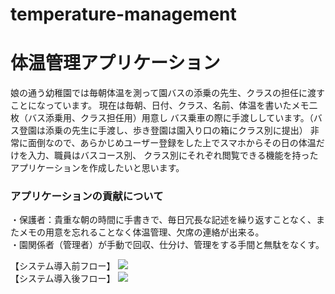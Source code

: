 # temperature-management
# 体温管理アプリケーション

娘の通う幼稚園では毎朝体温を測って園バスの添乗の先生、クラスの担任に渡すことになっています。
現在は毎朝、日付、クラス、名前、体温を書いたメモ二枚（バス添乗用、クラス担任用）用意し
バス乗車の際に手渡ししています。（バス登園は添乗の先生に手渡し、歩き登園は園入り口の箱にクラス別に提出）
非常に面倒なので、あらかじめユーザー登録をした上でスマホからその日の体温だけを入力、職員はバスコース別、
クラス別にそれぞれ閲覧できる機能を持ったアプリケーションを作成したいと思います。

### アプリケーションの貢献について
・保護者：貴重な朝の時間に手書きで、毎日冗長な記述を繰り返すことなく、またメモの用意を忘れることなく体温管理、欠席の連絡が出来る。  
・園関係者（管理者）が手動で回収、仕分け、管理をする手間と無駄をなくす。  

【システム導入前フロー】
![](../OneDrive/画像/UMLアクティビティ図：before.png)  
【システム導入後フロー】
![](../OneDrive/画像/UMLアクティビティ図：after.png)








